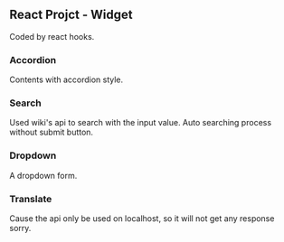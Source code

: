 ## React Projct - Widget 

Coded by react hooks.

### Accordion

Contents with accordion style.

### Search 

Used wiki's api to search with the input value.
Auto searching process without submit button.

### Dropdown

A dropdown form.

### Translate

Cause the api only be used on localhost, so it will not get any response sorry.

